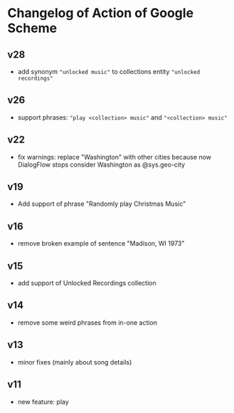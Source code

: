 # Changelog of Action of Google Scheme

## v28

- add synonym `"unlocked music"` to collections entity `"unlocked recordings"`

## v26

- support phrases: `"play <collection> music"` and `"<collection> music"`

## v22

- fix warnings: replace "Washington" with other cities because now DialogFlow
 stops consider Washington as @sys.geo-city

## v19

- Add support of phrase "Randomly play Christmas Music"

## v16

- remove broken example of sentence "Madison, WI 1973"

## v15

- add support of Unlocked Recordings collection

## v14

- remove some weird phrases from in-one action

## v13

- minor fixes (mainly about song details)

## v11

- new feature: play <year>
